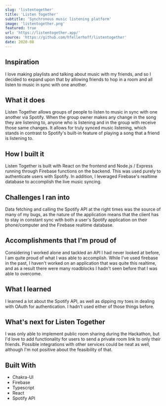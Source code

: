 ```yaml
---
slug: 'listentogether'
title: 'Listen Together'
subtitle: 'Synchronous music listening platform'
image: 'listentogether.png'
featured: true
url: 'https://listentogether.app/'
source: 'https://github.com/hfellerhoff/listentogether'
date: 2020-08
---
```


## Inspiration

I love making playlists and talking about music with my friends, and so I decided to expand upon that by allowing friends to hop in a room and all listen to music in sync with one another.

## What it does

Listen Together allows groups of people to listen to music in sync with one another via Spotify. When the group owner makes any change in the song they are listening to, anyone who is listening and in the group with receive those same changes. It allows for truly synced music listening, which stands in contrast to Spotify's built-in feature of playing a song that a friend is listening to.

## How I built it

Listen Together is built with React on the frontend and Node.js / Express running through Firebase functions on the backend. This was used purely to authenticate users with Spotify. In addition, I leveraged Firebase's realtime database to accomplish the live music syncing.

## Challenges I ran into

Data fetching and calling the Spotify API at the right times was the source of many of my bugs, as the nature of the application means that the client has to stay in constant sync with both a user's Spotify application on their phone/computer and the Firebase realtime database.

## Accomplishments that I'm proud of

Considering I worked alone and tackled an API I had never looked at before, I am quite proud of what I was able to accomplish. While I've used firebase in the past, I haven't worked on an application that was quite this realtime, and as a result there were many roadblocks I hadn't seen before that I was able to overcome.

## What I learned

I learned a lot about the Spotify API, as well as dipping my toes in dealing with OAuth for authentication. I hadn't used either of those things before.

## What's next for Listen Together

I was only able to implement public room sharing during the Hackathon, but I'd love to add functionality for users to send a private room link to only their friends. Possible integrations with other services could be neat as well, although I'm not positive about the feasibility of that.

## Built With

- Chakra-UI
- Firebase
- Typescript
- React
- Spotify API

